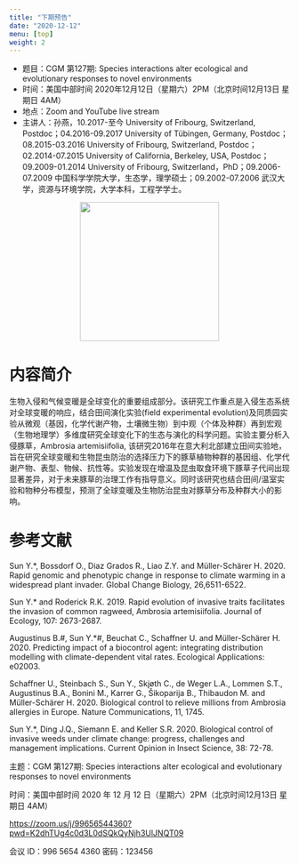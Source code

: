 ```yaml
---
title: "下期预告"
date: "2020-12-12"
menu: [top]
weight: 2
---
```


- 题目：CGM 第127期: Species interactions alter ecological and evolutionary responses to novel environments
- 时间：美国中部时间 2020年12月12日（星期六）2PM（北京时间12月13日 星期日 4AM）
- 地点：Zoom and YouTube live stream
- 主讲人：孙燕，10.2017-至今 University of Fribourg, Switzerland, Postdoc；04.2016-09.2017 University of Tübingen, Germany, Postdoc；08.2015-03.2016 University of Fribourg, Switzerland, Postdoc；02.2014-07.2015 University of California, Berkeley, USA, Postdoc；09.2009-01.2014 University of Fribourg, Switzerland，PhD；09.2006-07.2009 中国科学学院大学，生态学，理学硕士；09.2002-07.2006 武汉大学，资源与环境学院，大学本科，工程学学士。


<div align="center">
<img src="https://i.ibb.co/fnBS0P1/1.png" height=250>
</div>

# 内容简介

生物入侵和气候变暖是全球变化的重要组成部分。该研究工作重点是入侵生态系统对全球变暖的响应，结合田间演化实验(field experimental evolution)及同质园实验从微观（基因，化学代谢产物，土壤微生物）到中观（个体及种群）再到宏观（生物地理学）多维度研究全球变化下的生态与演化的科学问题。实验主要分析入侵豚草，Ambrosia artemisiifolia, 该研究2016年在意大利北部建立田间实验地，旨在研究全球变暖和生物昆虫防治的选择压力下的豚草植物种群的基因组、化学代谢产物、表型、物候、抗性等。实验发现在增温及昆虫取食环境下豚草子代间出现显著差异，对于未来豚草的治理工作有指导意义。同时该研究也结合田间/温室实验和物种分布模型，预测了全球变暖及生物防治昆虫对豚草分布及种群大小的影响。

# 参考文献

Sun Y.*, Bossdorf O., Diaz Grados R., Liao Z.Y. and Müller-Schärer H. 2020. Rapid genomic and phenotypic change in response to climate warming in a widespread plant invader. Global Change Biology, 26,6511-6522.

Sun Y.* and Roderick R.K. 2019. Rapid evolution of invasive traits facilitates the invasion of common ragweed, Ambrosia artemisiifolia. Journal of Ecology, 107: 2673-2687.

Augustinus B.#, Sun Y.*#, Beuchat C., Schaffner U. and Müller-Schärer H. 2020. Predicting impact of a biocontrol agent: integrating distribution modelling with climate-dependent vital rates. Ecological Applications: e02003.

Schaffner U., Steinbach S., Sun Y., Skjøth C., de Weger L.A., Lommen S.T., Augustinus B.A., Bonini M., Karrer G., Šikoparija B., Thibaudon M. and Müller-Schärer H. 2020. Biological control to relieve millions from Ambrosia allergies in Europe. Nature Communications, 11, 1745.

Sun Y.*, Ding J.Q., Siemann E. and Keller S.R. 2020. Biological control of invasive weeds under climate change: progress, challenges and management implications. Current Opinion in Insect Science, 38: 72-78. 


主题：CGM 第127期: Species interactions alter ecological and evolutionary responses to novel environments

时间：美国中部时间 2020 年 12 月 12 日（星期六）2PM（北京时间12月13日 星期日 4AM）

https://zoom.us/j/99656544360?pwd=K2dhTUg4c0d3L0dSQkQyNjh3UlJNQT09


会议 ID：996 5654 4360
密码：123456

